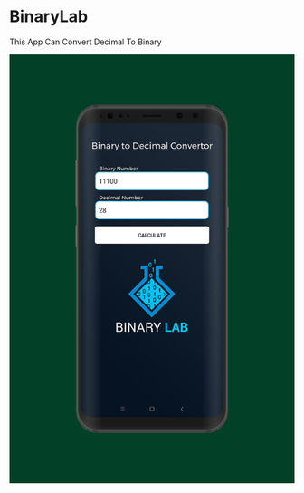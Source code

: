 # BinaryLab
This App Can Convert Decimal To Binary


<p align="center"><img src="app/src/main/res/drawable/11.jpg"></p>
